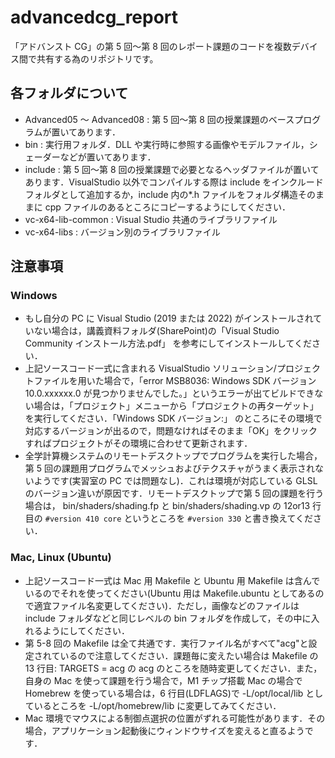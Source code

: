 # advancedcg_report

「アドバンスト CG」の第 5 回～第 8 回のレポート課題のコードを複数デバイス間で共有する為のリポジトリです。

## 各フォルダについて

- Advanced05 ～ Advanced08 : 第 5 回～第 8 回の授業課題のベースプログラムが置いてあります．
- bin : 実行用フォルダ．DLL や実行時に参照する画像やモデルファイル，シェーダーなどが置いてあります．
- include : 第 5 回～第 8 回の授業課題で必要となるヘッダファイルが置いてあります．VisualStudio 以外でコンパイルする際は include をインクルードフォルダとして追加するか，include 内の\*.h ファイルをフォルダ構造そのままに cpp ファイルのあるところにコピーするようにしてください．
- vc-x64-lib-common : Visual Studio 共通のライブラリファイル
- vc-x64-libs : バージョン別のライブラリファイル

## 注意事項

### Windows

- もし自分の PC に Visual Studio (2019 または 2022) がインストールされていない場合は，講義資料フォルダ(SharePoint)の「Visual Studio Community インストール方法.pdf」 を参考にしてインストールしてください．
- 上記ソースコード一式に含まれる VisualStudio ソリューション/プロジェクトファイルを用いた場合で，「error MSB8036: Windows SDK バージョン 10.0.xxxxxx.0 が見つかりませんでした。」というエラーが出てビルドできない場合は，「プロジェクト」メニューから「プロジェクトの再ターゲット」を実行してください．「Windows SDK バージョン:」 のところにその環境で対応するバージョンが出るので，問題なければそのまま「OK」をクリックすればプロジェクトがその環境に合わせて更新されます．
- 全学計算機システムのリモートデスクトップでプログラムを実行した場合，第 5 回の課題用プログラムでメッシュおよびテクスチャがうまく表示されないようです(実習室の PC では問題なし)．これは環境が対応している GLSL のバージョン違いが原因です．リモートデスクトップで第 5 回の課題を行う場合は， bin/shaders/shading.fp と bin/shaders/shading.vp の 12or13 行目の
  `#version 410 core`
  というところを
  `#version 330`
  と書き換えてください．

### Mac, Linux (Ubuntu)

- 上記ソースコード一式は Mac 用 Makefile と Ubuntu 用 Makefile は含んでいるのでそれを使ってください(Ubuntu 用は Makefile.ubuntu としてあるので適宜ファイル名変更してください)．ただし，画像などのファイルは include フォルダなどと同じレベルの bin フォルダを作成して，その中に入れるようにしてください．
- 第 5-8 回の Makefile は全て共通です．実行ファイル名がすべて"acg"と設定されているので注意してください．課題毎に変えたい場合は Makefile の 13 行目:
  TARGETS = acg
  の acg のところを随時変更してください．また，自身の Mac を使って課題を行う場合で，M1 チップ搭載 Mac の場合で Homebrew を使っている場合は，6 行目(LDFLAGS)で -L/opt/local/lib としているところを -L/opt/homebrew/lib に変更してみてください．
- Mac 環境でマウスによる制御点選択の位置がずれる可能性があります．その場合，アプリケーション起動後にウィンドウサイズを変えると直るようです．
